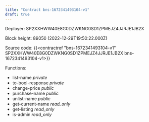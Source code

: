 ```yaml
---
title: "Contract bns-1672341493104-v1"
draft: true
---
```

Deployer: SP2XXHWW40E8G0DZWKNG0SD1ZPMEJZ4JJRJE1JB2X


 



Block height: 89050 (2022-12-29T19:50:22.000Z)

Source code: {{<contractref "bns-1672341493104-v1" SP2XXHWW40E8G0DZWKNG0SD1ZPMEJZ4JJRJE1JB2X bns-1672341493104-v1>}}

Functions:

* list-name _private_
* to-bool-response _private_
* change-price _public_
* purchase-name _public_
* unlist-name _public_
* get-current-name _read_only_
* get-listing _read_only_
* is-admin _read_only_

